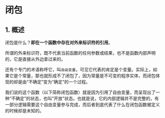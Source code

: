 # 闭包

## 1. 概述

闭包是什么？**即在一个函数中存在对外来标识符的引用**。

所谓的外来标识符，既不代表当前函数的任何参数或结果，也不是函数内部声明的，它是直接从外边拿过来的。

还有个专门的术语称呼它，叫`自由变量`，可见它代表的肯定是个变量。实际上，如果它是个常量，那也就形成不了闭包了，因为常量是不可变的程序实体，而闭包体现的却是由“不确定”变为“确定”的一个过程。

我们说的这个函数（以下简称闭包函数）就是因为引用了自由变量，而呈现出了一种“不确定”的状态，也叫“开放”状态。也就是说，它的内部逻辑并不是完整的，有一部分逻辑需要这个自由变量参与完成，而后者到底代表了什么在闭包函数被定义的时候却是未知的。